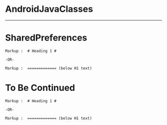 AndroidJavaClasses<a name="TOP"></a>
===================

- - - - 
# SharedPreferences #

    Markup :  # Heading 1 #

    -OR-

    Markup :  ============= (below H1 text)
    
# To Be Continued #

    Markup :  # Heading 1 #

    -OR-

    Markup :  ============= (below H1 text)
